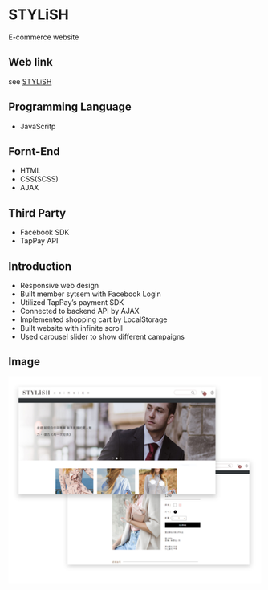 # STYLiSH

E-commerce website<br>

## Web link
see [STYLiSH](https://ssuchen.github.io/AppWorksSchool_STYLiSH/)

## Programming Language
* JavaScritp
## Fornt-End
* HTML
* CSS(SCSS)
* AJAX
## Third Party
* Facebook SDK 
* TapPay API
## Introduction
* Responsive web design
* Built member sytsem with Facebook Login 
* Utilized TapPay’s payment SDK 
* Connected to backend API by AJAX
* Implemented shopping cart by LocalStorage 
* Built website with infinite scroll
* Used carousel slider to show different campaigns
## Image
![image](https://github.com/ssuchen/AppWorksSchool_STYLiSH/blob/master/readme_img-001.jpg)

